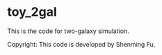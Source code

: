 # toy_2gal
This is the code for two-galaxy simulation. 

Copyright: This code is developed by Shenming Fu.
